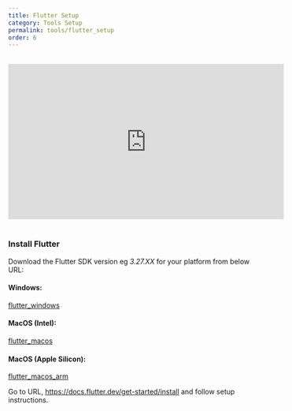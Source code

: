 ```yaml
---
title: Flutter Setup
category: Tools Setup
permalink: tools/flutter_setup
order: 6
---
```




<br/>
<iframe width="560" height="315" src="https://www.youtube.com/embed/Zyj1fEJ72lA" frameborder="0" allow="accelerometer; autoplay; clipboard-write; encrypted-media; gyroscope; picture-in-picture" allowfullscreen></iframe>

<br/>
<br/>


### Install Flutter

Download the Flutter SDK version eg *3.27.XX* for your platform from below URL:

#### Windows: 
[flutter_windows](https://storage.googleapis.com/flutter_infra_release/releases/stable/windows/flutter_windows_3.29.0-stable.zip)

#### MacOS (Intel):
[flutter_macos](https://storage.googleapis.com/flutter_infra_release/releases/stable/macos/flutter_macos_3.29.0-stable.zip)

#### MacOS (Apple Silicon):
[flutter_macos_arm](https://storage.googleapis.com/flutter_infra_release/releases/stable/macos/flutter_macos_arm64_3.29.0-stable.zip)

Go to URL, https://docs.flutter.dev/get-started/install and follow setup instructions.

